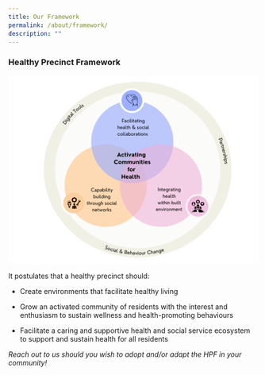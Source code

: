```yaml
---
title: Our Framework
permalink: /about/framework/
description: ""
---
```

### **Healthy Precinct Framework**
![](/images/green%20pastel%20minimalist%20perfect%20job%20venn%20diagram%20graph%20.png)

It postulates that a healthy precinct should:

* Create environments that facilitate healthy living  
    
* Grow an activated community of residents with the interest and enthusiasm to sustain wellness and health-promoting behaviours  
    
* Facilitate a caring and supportive health and social service ecosystem to support and sustain health for all residents  

*Reach out to us should you wish to adopt and/or adapt the HPF in your community!*